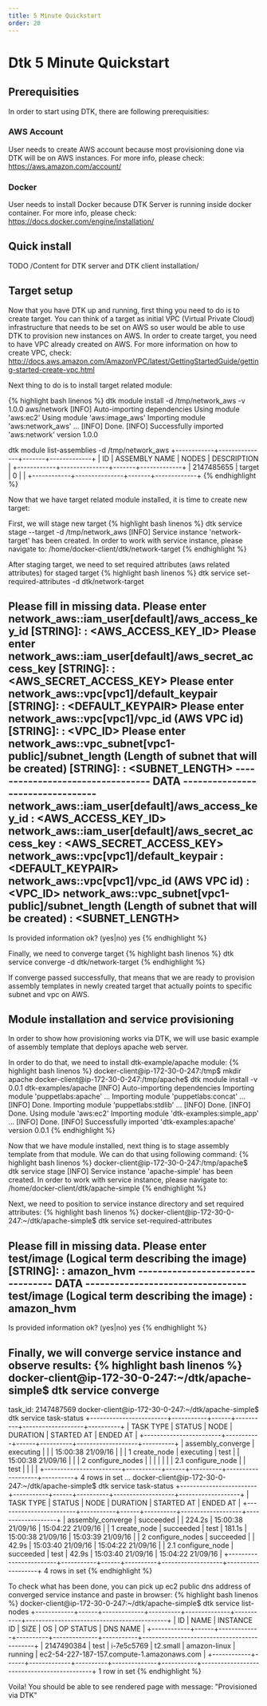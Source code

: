 ```yaml
---
title: 5 Minute Quickstart
order: 20
---
```


# Dtk 5 Minute Quickstart

## Prerequisities
In order to start using DTK, there are following prerequisities:

### AWS Account
User needs to create AWS account because most provisioning done via DTK will be on AWS instances. For more info, please check: https://aws.amazon.com/account/

### Docker
User needs to install Docker because DTK Server is running inside docker container. For more info, please check: https://docs.docker.com/engine/installation/

## Quick install
TODO /Content for DTK server and DTK client installation/

## Target setup
Now that you have DTK up and running, first thing you need to do is to create target. You can think of a target as initial VPC (Virtual Private Cloud) infrastructure that needs to be set on AWS so user would be able to use DTK to provision new instances on AWS. In order to create target, you need to have VPC already created on AWS. For more information on how to create VPC, check: http://docs.aws.amazon.com/AmazonVPC/latest/GettingStartedGuide/getting-started-create-vpc.html

Next thing to do is to install target related module:

{% highlight bash linenos %}
dtk module install -d /tmp/network_aws -v 1.0.0 aws/network
[INFO] Auto-importing dependencies
Using module 'aws:ec2'
Using module 'aws:image_aws'
Importing module 'aws:network_aws' ... [INFO] Done.
[INFO] Successfully imported 'aws:network' version 1.0.0

dtk module list-assemblies -d /tmp/network_aws
+------------+---------------+-------+-------------+
| ID         | ASSEMBLY NAME | NODES | DESCRIPTION |
+------------+---------------+-------+-------------+
| 2147485655 | target        | 0     |             |
+------------+---------------+-------+-------------+
{% endhighlight %}

Now that we have target related module installed, it is time to create new target:

First, we will stage new target
{% highlight bash linenos %}
dtk service stage --target -d /tmp/network_aws
[INFO] Service instance 'network-target' has been created. In order to work with service instance, please navigate to: /home/docker-client/dtk/network-target
{% endhighlight %}

After staging target, we need to set required attributes (aws related attributes) for staged target
{% highlight bash linenos %}
dtk service set-required-attributes -d dtk/network-target

Please fill in missing data.
Please enter network_aws::iam_user[default]/aws_access_key_id [STRING]:
: <AWS_ACCESS_KEY_ID>
Please enter network_aws::iam_user[default]/aws_secret_access_key [STRING]:
: <AWS_SECRET_ACCESS_KEY>
Please enter network_aws::vpc[vpc1]/default_keypair [STRING]:
: <DEFAULT_KEYPAIR>
Please enter network_aws::vpc[vpc1]/vpc_id (AWS VPC id) [STRING]:
: <VPC_ID>
Please enter network_aws::vpc_subnet[vpc1-public]/subnet_length (Length of subnet that will be created) [STRING]:
: <SUBNET_LENGTH>
--------------------------------- DATA ---------------------------------
network_aws::iam_user[default]/aws_access_key_id : <AWS_ACCESS_KEY_ID>
network_aws::iam_user[default]/aws_secret_access_key : <AWS_SECRET_ACCESS_KEY>
network_aws::vpc[vpc1]/default_keypair : <DEFAULT_KEYPAIR>
network_aws::vpc[vpc1]/vpc_id (AWS VPC id) : <VPC_ID>
network_aws::vpc_subnet[vpc1-public]/subnet_length (Length of subnet that will be created) : <SUBNET_LENGTH>
------------------------------------------------------------------------
Is provided information ok? (yes|no) yes
{% endhighlight %}

Finally, we need to converge target
{% highlight bash linenos %}
dtk service converge -d dtk/network-target
{% endhighlight %}

If converge passed successfully, that means that we are ready to provision assembly templates in newly created target that actually points to specific subnet and vpc on AWS. 

## Module installation and service provisioning
In order to show how provisioning works via DTK, we will use basic example of assembly template that deploys apache web server.

In order to do that, we need to install dtk-example/apache module:
{% highlight bash linenos %}
docker-client@ip-172-30-0-247:/tmp$ mkdir apache
docker-client@ip-172-30-0-247:/tmp/apache$ dtk module install -v 0.0.1 dtk-examples/apache
[INFO] Auto-importing dependencies
Importing module 'puppetlabs:apache' ...
Importing module 'puppetlabs:concat' ... [INFO] Done.
Importing module 'puppetlabs:stdlib' ... [INFO] Done.
[INFO] Done.
Using module 'aws:ec2'
Importing module 'dtk-examples:simple_app' ... [INFO] Done.
[INFO] Successfully imported 'dtk-examples:apache' version 0.0.1
{% endhighlight %}

Now that we have module installed, next thing is to stage assembly template from that module. We can do that using following command:
{% highlight bash linenos %}
docker-client@ip-172-30-0-247:/tmp/apache$ dtk service stage
[INFO] Service instance 'apache-simple' has been created. In order to work with service instance, please navigate to: /home/docker-client/dtk/apache-simple
{% endhighlight %}

Next, we need to position to service instance directory and set required attributes:
{% highlight bash linenos %}
docker-client@ip-172-30-0-247:~/dtk/apache-simple$ dtk service set-required-attributes

Please fill in missing data.
Please enter test/image (Logical term describing the image) [STRING]:
: amazon_hvm
--------------------------------- DATA ---------------------------------
test/image (Logical term describing the image) : amazon_hvm
------------------------------------------------------------------------
Is provided information ok? (yes|no) yes
{% endhighlight %}

Finally, we will converge service instance and observe results:
{% highlight bash linenos %}
docker-client@ip-172-30-0-247:~/dtk/apache-simple$ dtk service converge
---
task_id: 2147487569
docker-client@ip-172-30-0-247:~/dtk/apache-simple$ dtk service task-status
+------------------------+-----------+------+----------+-------------------+----------+
| TASK TYPE              | STATUS    | NODE | DURATION | STARTED AT        | ENDED AT |
+------------------------+-----------+------+----------+-------------------+----------+
| assembly_converge      | executing |      |          | 15:00:38 21/09/16 |          |
|   1 create_node        | executing | test |          | 15:00:38 21/09/16 |          |
|   2 configure_nodes    |           |      |          |                   |          |
|     2.1 configure_node |           | test |          |                   |          |
+------------------------+-----------+------+----------+-------------------+----------+
4 rows in set
...
docker-client@ip-172-30-0-247:~/dtk/apache-simple$ dtk service task-status
+------------------------+-----------+------+----------+-------------------+-------------------+
| TASK TYPE              | STATUS    | NODE | DURATION | STARTED AT        | ENDED AT          |
+------------------------+-----------+------+----------+-------------------+-------------------+
| assembly_converge      | succeeded |      | 224.2s   | 15:00:38 21/09/16 | 15:04:22 21/09/16 |
|   1 create_node        | succeeded | test | 181.1s   | 15:00:38 21/09/16 | 15:03:39 21/09/16 |
|   2 configure_nodes    | succeeded |      | 42.9s    | 15:03:40 21/09/16 | 15:04:22 21/09/16 |
|     2.1 configure_node | succeeded | test | 42.9s    | 15:03:40 21/09/16 | 15:04:22 21/09/16 |
+------------------------+-----------+------+----------+-------------------+-------------------+
4 rows in set
{% endhighlight %}

To check what has been done, you can pick up ec2 public dns address of converged service instance and paste in browser:
{% highlight bash linenos %}
docker-client@ip-172-30-0-247:~/dtk/apache-simple$ dtk service list-nodes
+------------+------+-------------+----------+--------------+-----------+--------------------------------------------+
| ID         | NAME | INSTANCE ID | SIZE     | OS           | OP STATUS | DNS NAME                                   |
+------------+------+-------------+----------+--------------+-----------+--------------------------------------------+
| 2147490384 | test | i-7e5c5769  | t2.small | amazon-linux | running   | ec2-54-227-187-157.compute-1.amazonaws.com |
+------------+------+-------------+----------+--------------+-----------+--------------------------------------------+
1 row in set
{% endhighlight %}

Voila! You should be able to see rendered page with message: "Provisioned via DTK"
